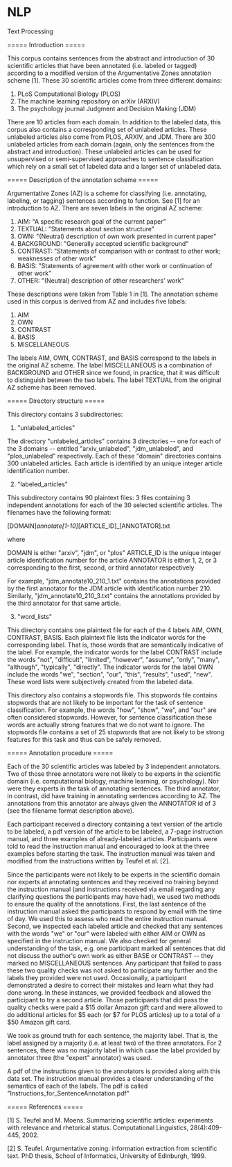 # NLP
Text Processing

===== Introduction =====

This corpus contains sentences from the abstract and introduction of 30 scientific articles that have been annotated (i.e. labeled or tagged) according to a modified version of the Argumentative Zones annotation scheme [1]. These 30 scientific articles come from three different domains:

1. PLoS Computational Biology (PLOS)
2. The machine learning repository on arXiv (ARXIV)
3. The psychology journal Judgment and Decision Making (JDM)

There are 10 articles from each domain. In addition to the labeled data, this corpus also contains a corresponding set of unlabeled articles. These unlabeled articles also come from PLOS, ARXIV, and JDM. There are 300 unlabeled articles from each domain (again, only the sentences from the abstract and introduction). These unlabeled articles can be used for unsupervised or semi-supervised approaches to sentence classification which rely on a small set of labeled data and a larger set of unlabeled data.


===== Description of the annotation scheme =====

Argumentative Zones (AZ) is a scheme for classifying (i.e. annotating, labeling, or tagging) sentences according to function. See [1] for an introduction to AZ. There are seven labels in the original AZ scheme:

1. AIM: "A specific research goal of the current paper"
2. TEXTUAL: "Statements about section structure"
3. OWN: "(Neutral) description of own work presented in current paper"
4. BACKGROUND: "Generally accepted scientific background"
5. CONTRAST: "Statements of comparison with or contrast to other work; weaknesses of other work"
6. BASIS: "Statements of agreement with other work or continuation of other work"
7. OTHER: "(Neutral) description of other researchers' work"

These descriptions were taken from Table 1 in [1]. The annotation scheme used in this corpus is derived from AZ and includes five labels:

1. AIM
2. OWN
3. CONTRAST
4. BASIS
5. MISCELLANEOUS

The labels AIM, OWN, CONTRAST, and BASIS correspond to the labels in the original AZ scheme. The label MISCELLANEOUS is a combination of BACKGROUND and OTHER since we found, in practice, that it was difficult to distinguish between the two labels. The label TEXTUAL from the original AZ scheme has been removed.


===== Directory structure =====

This directory contains 3 subdirectories:

1. "unlabeled_articles"

The directory "unlabeled_articles" contains 3 directories -- one for each of the 3 domains -- entitled "arxiv_unlabeled", "jdm_unlabeled", and "plos_unlabeled" respectively. Each of these "domain" directories contains 300 unlabeled articles. Each article is identified by an unique integer article identification number.


2. "labeled_articles"

This subdirectory contains 90 plaintext files: 3 files containing 3 independent annotations for each of the 30 selected scientific articles. The filenames have the following format:


[DOMAIN]_annotate[1-10]_[ARTICLE_ID]_[ANNOTATOR].txt

where

DOMAIN is either "arxiv", "jdm", or "plos"
ARTICLE_ID is the unique integer article identification number for the article
ANNOTATOR is either 1, 2, or 3 corresponding to the first, second, or third annotator respectively

For example, "jdm_annotate10_210_1.txt" contains the annotations provided by the first annotator for the JDM article with identification number 210. Similarly, "jdm_annotate10_210_3.txt" contains the annotations provided by the third annotator for that same article. 


3. "word_lists"

This directory contains one plaintext file for each of the 4 labels AIM, OWN, CONTRAST, BASIS. Each plaintext file lists the indicator words for the corresponding label. That is, those words that are semantically indicative of the label. For example, the indicator words for the label CONTRAST include the words "not", "difficult", "limited", "however", "assume", "only", "many", "although", "typically", "directly". The indicator words for the label OWN include the words "we", "section", "our", "this", "results", "used", "new". These word lists were subjectively created from the labeled data.

This directory also contains a stopwords file. This stopwords file contains stopwords that are not likely to be important for the task of sentence classification. For example, the words "how", "show", "we", and "our" are often considered stopwords. However, for sentence classification these words are actually strong features that we do not want to ignore. The stopwords file contains a set of 25 stopwords that are not likely to be strong features for this task and thus can be safely removed.


===== Annotation procedure =====

Each of the 30 scientific articles was labeled by 3 independent annotators. Two of those three annotators were not likely to be experts in the scientific domain (i.e. computational biology, machine learning, or psychology). Nor were they experts in the task of annotating sentences. The third annotator, in contrast, did have training in annotating sentences according to AZ. The annotations from this annotator are always given the ANNOTATOR id of 3 (see the filename format description above).

Each participant received a directory containing a text version of the article to be labeled, a pdf version of the article to be labeled, a 7-page instruction manual, and three examples of already-labeled articles. Participants were told to read the instruction manual and encouraged to look at the three examples before starting the task. The instruction manual was taken and modified from the instructions written by Teufel et al. [2]. 

Since the participants were not likely to be experts in the scientific domain nor experts at annotating sentences and they received no training beyond the instruction manual (and instructions received via email regarding any clarifying questions the participants may have had), we used two methods to ensure the quality of the annotations. First, the last sentence of the instruction manual asked the participants to respond by email with the time of day. We used this to assess who read the entire instruction manual. Second, we inspected each labeled article and checked that any sentences with the words "we" or "our" were labeled with either AIM or OWN as specified in the instruction manual. We also checked for general understanding of the task, e.g. one participant marked all sentences that did not discuss the author's own work as either BASE or CONTRAST -- they marked no MISCELLANEOUS sentences. Any participant that failed to pass these two quality checks was not asked to participate any further and the labels they provided were not used. Occasionally, a participant demonstrated a desire to correct their mistakes and learn what they had done wrong. In these instances, we provided feedback and allowed the participant to try a second article. Those participants that did pass the quality checks were paid a $15 dollar Amazon gift card and were allowed to do additional articles for $5 each (or $7 for PLOS articles) up to a total of a $50 Amazon gift card.

We took as ground truth for each sentence, the majority label. That is, the label assigned by a majority (i.e. at least two) of the three annotators. For 2 sentences, there was no majority label in which case the label provided by annotator three (the "expert" annotator) was used.  

A pdf of the instructions given to the annotators is provided along with this data set. The instruction manual provides a clearer understanding of the semantics of each of the labels. The pdf is called "Instructions_for_SentenceAnnotation.pdf"


===== References =====

[1] S. Teufel and M. Moens. Summarizing scientific articles: experiments with relevance and rhetorical status. Computational Linguistics, 28(4):409-445, 2002.

[2] S. Teufel. Argumentative zoning: information extraction from scientific text. PhD thesis, School of Informatics, University of Edinburgh, 1999.


